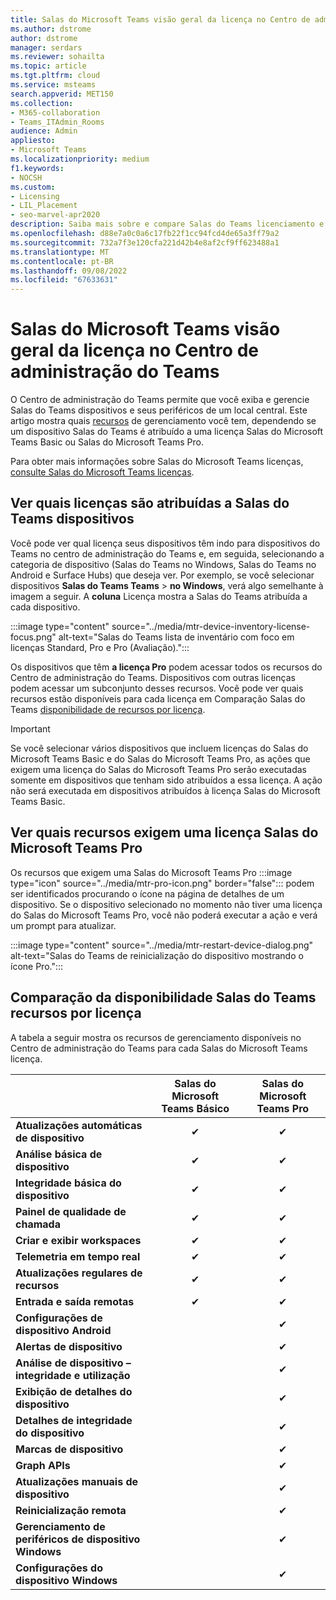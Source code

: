 ```yaml
---
title: Salas do Microsoft Teams visão geral da licença no Centro de administração do Teams
ms.author: dstrome
author: dstrome
manager: serdars
ms.reviewer: sohailta
ms.topic: article
ms.tgt.pltfrm: cloud
ms.service: msteams
search.appverid: MET150
ms.collection:
- M365-collaboration
- Teams_ITAdmin_Rooms
audience: Admin
appliesto:
- Microsoft Teams
ms.localizationpriority: medium
f1.keywords:
- NOCSH
ms.custom:
- Licensing
- LIL_Placement
- seo-marvel-apr2020
description: Saiba mais sobre e compare Salas do Teams licenciamento e disponibilidade de recursos no Centro de administração do Teams.
ms.openlocfilehash: d88e7a0c0a6c17fb22f1cc94fcd4de65a3ff79a2
ms.sourcegitcommit: 732a7f3e120cfa221d42b4e8af2cf9ff623488a1
ms.translationtype: MT
ms.contentlocale: pt-BR
ms.lasthandoff: 09/08/2022
ms.locfileid: "67633631"
---
```

# <a name="microsoft-teams-rooms-license-overview-in-teams-admin-center"></a>Salas do Microsoft Teams visão geral da licença no Centro de administração do Teams

O Centro de administração do Teams permite que você exiba e gerencie Salas do Teams dispositivos e seus periféricos de um local central. Este artigo mostra quais [recursos](#comparison-of-teams-rooms-feature-availability-by-license) de gerenciamento você tem, dependendo se um dispositivo Salas do Teams é atribuído a uma licença Salas do Microsoft Teams Basic ou Salas do Microsoft Teams Pro.

Para obter mais informações sobre Salas do Microsoft Teams licenças, [consulte Salas do Microsoft Teams licenças](rooms-licensing.md).

## <a name="see-which-licenses-are-assigned-to-teams-rooms-devices"></a>Ver quais licenças são atribuídas a Salas do Teams dispositivos

Você pode ver qual licença seus dispositivos têm indo para dispositivos do Teams no centro de administração do Teams e, em seguida, selecionando a categoria de dispositivo (Salas do Teams no Windows, Salas do Teams no Android e Surface Hubs) que deseja ver. Por exemplo, se você selecionar dispositivos **Salas do Teams Teams** >  **no Windows**, verá algo semelhante à imagem a seguir. A **coluna** Licença mostra a Salas do Teams atribuída a cada dispositivo.

:::image type="content" source="../media/mtr-device-inventory-license-focus.png" alt-text="Salas do Teams lista de inventário com foco em licenças Standard, Pro e Pro (Avaliação).":::

Os dispositivos que têm **a licença Pro** podem acessar todos os recursos do Centro de administração do Teams. Dispositivos com outras licenças podem acessar um subconjunto desses recursos. Você pode ver quais recursos estão disponíveis para cada licença em Comparação Salas do Teams [disponibilidade de recursos por licença](#comparison-of-teams-rooms-feature-availability-by-license).

> [!IMPORTANT]
> Se você selecionar vários dispositivos que incluem licenças do Salas do Microsoft Teams Basic e do Salas do Microsoft Teams Pro, as ações que exigem uma licença do Salas do Microsoft Teams Pro serão executadas somente em dispositivos que tenham sido atribuídos a essa licença. A ação não será executada em dispositivos atribuídos à licença Salas do Microsoft Teams Basic.

## <a name="see-which-features-require-a-microsoft-teams-rooms-pro-license"></a>Ver quais recursos exigem uma licença Salas do Microsoft Teams Pro

Os recursos que exigem uma Salas do Microsoft Teams Pro :::image type="icon" source="../media/mtr-pro-icon.png" border="false"::: podem ser identificados procurando o ícone na página de detalhes de um dispositivo. Se o dispositivo selecionado no momento não tiver uma licença do Salas do Microsoft Teams Pro, você não poderá executar a ação e verá um prompt para atualizar.

:::image type="content" source="../media/mtr-restart-device-dialog.png" alt-text="Salas do Teams de reinicialização do dispositivo mostrando o ícone Pro.":::

## <a name="comparison-of-teams-rooms-feature-availability-by-license"></a>Comparação da disponibilidade Salas do Teams recursos por licença

A tabela a seguir mostra os recursos de gerenciamento disponíveis no Centro de administração do Teams para cada Salas do Microsoft Teams licença.

|                                               | Salas do Microsoft Teams Básico | Salas do Microsoft Teams Pro |
|:----------------------------------------------|:---------------------------:|:-------------------------:|
| **Atualizações automáticas de dispositivo**                  | &#x2714;                    | &#x2714;                  |
| **Análise básica de dispositivo**                    | &#x2714;                    | &#x2714;                  |
| **Integridade básica do dispositivo**                       | &#x2714;                    | &#x2714;                  |
| **Painel de qualidade de chamada**                    | &#x2714;                    | &#x2714;                  |
| **Criar e exibir workspaces**                | &#x2714;                    | &#x2714;                  |
| **Telemetria em tempo real**                       | &#x2714;                    | &#x2714;                  |
| **Atualizações regulares de recursos**                   | &#x2714;                    | &#x2714;                  |
| **Entrada e saída remotas**               | &#x2714;                    | &#x2714;                  |
| **Configurações de dispositivo Android**             |                             | &#x2714;                  |
| **Alertas de dispositivo**                             |                             | &#x2714;                  |
| **Análise de dispositivo – integridade e utilização** |                             | &#x2714;                  |
| **Exibição de detalhes do dispositivo**                        |                             | &#x2714;                  |
| **Detalhes de integridade do dispositivo**                     |                             | &#x2714;                  |
| **Marcas de dispositivo**                               |                             | &#x2714;                  |
| **Graph APIs**                                |                             | &#x2714;                  |
| **Atualizações manuais de dispositivo**                     |                             | &#x2714;                  |
| **Reinicialização remota**                            |                             | &#x2714;                  |
| **Gerenciamento de periféricos de dispositivo Windows**     |                             | &#x2714;                  |
| **Configurações do dispositivo Windows**                   |                             | &#x2714;                  |
